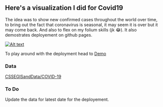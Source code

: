 ## Here's a visualization I did for Covid19

The idea was to show new confirmed cases throughout the world over time, to bring out the fact that coronavirus is seasonal, it may seem it is over but it may come back. And also to flex on my folium skills (jk :joy:). It also demostrates deployement on github pages.

[![Alt text](https://img.youtube.com/vi/GRUAcOgPBoY/0.jpg)](https://youtu.be/GRUAcOgPBoY)

To play around with the deployment head to [Demo](https://bikashpandey17.github.io/covid19/Time%20Series%20Covid%2019.html)

### Data

[CSSEGISandData/COVID-19](https://github.com/CSSEGISandData/COVID-19/tree/master/csse_covid_19_data)

### To Do

Update the data for latest date for the deployement.